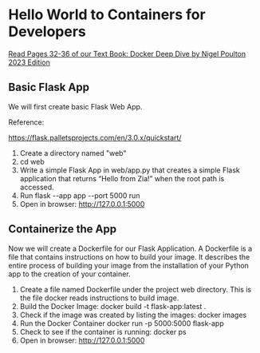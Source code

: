 # Hello World to Containers for Developers

[Read Pages 32-36 of our Text Book: Docker Deep Dive by Nigel Poulton 2023 Edition](https://www.amazon.com/Docker-Deep-Dive-Nigel-Poulton/dp/1916585256)

## Basic Flask App

We will first create basic Flask Web App.

Reference:

https://flask.palletsprojects.com/en/3.0.x/quickstart/

1. Create a directory named "web"
2.  cd web
3. Write a simple Flask App in web/app.py that creates a simple Flask application that returns “Hello from Zia!” when the root path is accessed.
4. Run
    flask --app app  --port 5000 run 
5. Open in browser:
    http://127.0.0.1:5000

## Containerize the App

Now we will create a Dockerfile for our Flask Application. A Dockerfile is a file that contains instructions on how to build your image. It describes the entire process of building your image from the installation of your Python app to the creation of your container.

1. Create a file named Dockerfile under the project web directory. This is the file docker reads instructions to build image.
2. Build the Docker Image:
    docker build -t flask-app:latest .
3. Check if the image was created by listing the images:
    docker images
4. Run the Docker Container
    docker run -p 5000:5000 flask-app
5. Check to see if the container is running:
    docker ps
6. Open in browser:
    http://127.0.0.1:5000


